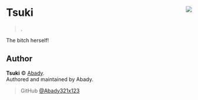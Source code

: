 # Tsuki <img src="https://i.pinimg.com/736x/10/d4/a0/10d4a090bb4d245407155b720ae68671.jpg" align="right">
> .

The bitch herself!

## Author

**Tsuki** © [Abady](https://github.com/Abady).  
Authored and maintained by Abady.

> GitHub [@Abady321x123](https://github.com/Abady321x123)
